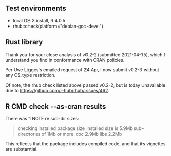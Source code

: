 ## Test environments
* local OS X install, R 4.0.5
* rhub::check(platform="debian-gcc-devel")

## Rust library

Thank you for your close analysis of v0.2-2
(submitted 2021-04-15), which I understand
you find in conformance with CRAN policies.

Per Uwe Ligges's emailed request of 24 Apr,
I now submit v0.2-3 without any OS_type
restriction.

Of note, the rhub check listed above passed
v0.2-2, but is today unavailable due to
https://github.com/r-hub/rhub/issues/462.

## R CMD check --as-cran results
There was 1 NOTE re sub-dir sizes:

> checking installed package size
>   installed size is  5.9Mb
>   sub-directories of 1Mb or more:
>     doc    2.9Mb
>     libs   2.2Mb

This reflects that the package includes
compiled code, and that its vignettes are
substantial.
